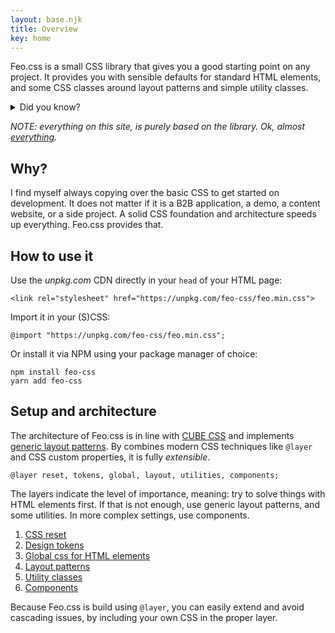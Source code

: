 ```yaml
---
layout: base.njk
title: Overview
key: home
---
```


Feo.css is a small CSS library that gives you a good starting point on any project. It provides you with sensible defaults for standard HTML elements, and some CSS classes around layout patterns and simple utility classes.

<details>
  <summary>Did you know?</summary>
  <p>The name Feo means "front-end optimized". It also happens to mean "ugly" in Spanish. Happy coincidence, don't you think?</p>
</details>

_NOTE: everything on this site, is purely based on the library. Ok, almost [everything](https://github.com/vyckes/feo-css/blob/main/public/demo.css)._

## Why?

I find myself always copying over the basic CSS to get started on
development. It does not matter if it is a B2B application, a
demo, a content website, or a side project. A solid CSS foundation
and architecture speeds up everything. Feo.css provides that.

## How to use it

Use the _unpkg.com_ CDN directly in your `head` of your HTML page:

```
<link rel="stylesheet" href="https://unpkg.com/feo-css/feo.min.css">
```

Import it in your (S)CSS:

```
@import "https://unpkg.com/feo-css/feo.min.css";
```

Or install it via NPM using your package manager of choice:

```
npm install feo-css
yarn add feo-css
```

## Setup and architecture

The architecture of Feo.css is in line with
[CUBE CSS](https://cube.fyi) and implements
[generic layout patterns](https://every-layout.dev). By
combines modern CSS techniques like `@layer` and CSS
custom properties, it is fully _extensible_.

```
@layer reset, tokens, global, layout, utilities, components;
```

The layers indicate the level of importance, meaning: try to solve
things with HTML elements first. If that is not enough, use
generic layout patterns, and some utilities. In more complex
settings, use components.

1. [CSS reset](https://github.com/vyckes/feo-css/blob/main/src/reset.css)
2. [Design tokens](/tokens)
3. [Global css for HTML elements](https://github.com/vyckes/feo-css/blob/main/src/global.css)
4. [Layout patterns](/layouts)
5. [Utility classes](/utilities)
6. [Components](/components)

Because Feo.css is build using `@layer`, you can easily
extend and avoid cascading issues, by including your own CSS in
the proper layer.
